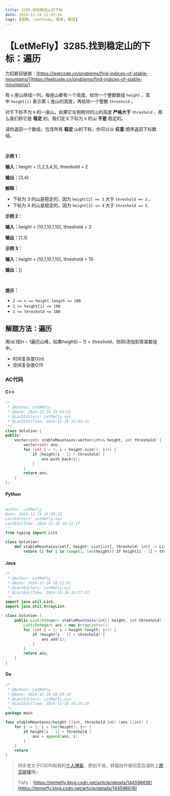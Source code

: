 ```yaml
---
title: 3285.找到稳定山的下标
date: 2024-12-19 22:43:34
tags: [题解, LeetCode, 简单, 数组]
---
```


# 【LetMeFly】3285.找到稳定山的下标：遍历

力扣题目链接：[https://leetcode.cn/problems/find-indices-of-stable-mountains/](https://leetcode.cn/problems/find-indices-of-stable-mountains/)

<p>有&nbsp;<code>n</code>&nbsp;座山排成一列，每座山都有一个高度。给你一个整数数组&nbsp;<code>height</code>&nbsp;，其中&nbsp;<code>height[i]</code>&nbsp;表示第 <code>i</code>&nbsp;座山的高度，再给你一个整数&nbsp;<code>threshold</code>&nbsp;。</p>

<p>对于下标不为 <code>0</code>&nbsp;的一座山，如果它左侧相邻的山的高度 <strong>严格</strong><strong>大于</strong>&nbsp;<code>threshold</code>&nbsp;，那么我们称它是 <strong>稳定</strong>&nbsp;的。我们定义下标为 <code>0</code>&nbsp;的山 <strong>不是</strong>&nbsp;稳定的。</p>

<p>请你返回一个数组，包含所有 <strong>稳定</strong>&nbsp;山的下标，你可以以 <strong>任意</strong>&nbsp;顺序返回下标数组。</p>

<p>&nbsp;</p>

<p><strong class="example">示例 1：</strong></p>

<div class="example-block">
<p><span class="example-io"><b>输入：</b>height = [1,2,3,4,5], threshold = 2</span></p>

<p><span class="example-io"><b>输出：</b>[3,4]</span></p>

<p><strong>解释：</strong></p>

<ul>
	<li>下标为 3 的山是稳定的，因为&nbsp;<code>height[2] == 3</code>&nbsp;大于&nbsp;<code>threshold == 2</code>&nbsp;。</li>
	<li>下标为 4 的山是稳定的，因为&nbsp;<code>height[3] == 4</code> 大于 <code>threshold == 2</code>.</li>
</ul>
</div>

<p><strong class="example">示例 2：</strong></p>

<div class="example-block">
<p><span class="example-io"><b>输入：</b>height = [10,1,10,1,10], threshold = 3</span></p>

<p><span class="example-io"><b>输出：</b>[1,3]</span></p>
</div>

<p><strong class="example">示例 3：</strong></p>

<div class="example-block">
<p><span class="example-io"><b>输入：</b>height = [10,1,10,1,10], threshold = 10</span></p>

<p><span class="example-io"><b>输出：</b>[]</span></p>
</div>

<p>&nbsp;</p>

<p><strong>提示：</strong></p>

<ul>
	<li><code>2 &lt;= n == height.length &lt;= 100</code></li>
	<li><code>1 &lt;= height[i] &lt;= 100</code></li>
	<li><code>1 &lt;= threshold &lt;= 100</code></li>
</ul>


    
## 解题方法：遍历

用$i$从$1$到$n-1$遍历山峰，如果$height[i - 1] \gt threshold$，则将$i$添加到答案数组中。

+ 时间复杂度$O(n)$
+ 空间复杂度$O(1)$

### AC代码

#### C++

```cpp
/*
 * @Author: LetMeFly
 * @Date: 2024-12-19 15:53:21
 * @LastEditors: LetMeFly.xyz
 * @LastEditTime: 2024-12-19 15:53:31
 */
class Solution {
public:
    vector<int> stableMountains(vector<int>& height, int threshold) {
        vector<int> ans;
        for (int i = 1; i < height.size(); i++) {
            if (height[i - 1] > threshold) {
                ans.push_back(i);
            }
        }
        return ans;
    }
};
```

#### Python

```python
'''
Author: LetMeFly
Date: 2024-12-19 15:58:23
LastEditors: LetMeFly.xyz
LastEditTime: 2024-12-19 16:11:17
'''
from typing import List

class Solution:
    def stableMountains(self, height: List[int], threshold: int) -> List[int]:
        return [i for i in range(1, len(height)) if height[i - 1] > threshold]
```

#### Java

```java
/*
 * @Author: LetMeFly
 * @Date: 2024-12-19 16:12:01
 * @LastEditors: LetMeFly.xyz
 * @LastEditTime: 2024-12-19 16:27:42
 */
import java.util.List;
import java.util.ArrayList;

class Solution {
    public List<Integer> stableMountains(int[] height, int threshold) {
        List<Integer> ans = new ArrayList<>();
        for (int i = 1; i < height.length; i++) {
            if (height[i - 1] > threshold) {
                ans.add(i);
            }
        }
        return ans;
    }
}
```

#### Go

```go
/*
 * @Author: LetMeFly
 * @Date: 2024-12-19 16:29:10
 * @LastEditors: LetMeFly.xyz
 * @LastEditTime: 2024-12-19 16:29:28
 */
package main

func stableMountains(height []int, threshold int) (ans []int) {
    for i := 1; i < len(height); i++ {
        if height[i - 1] > threshold {
            ans = append(ans, i)
        }
    }
    return
}
```

> 同步发文于CSDN和我的[个人博客](https://blog.letmefly.xyz/)，原创不易，转载经作者同意后请附上[原文链接](https://blog.letmefly.xyz/2024/12/19/LeetCode%203285.%E6%89%BE%E5%88%B0%E7%A8%B3%E5%AE%9A%E5%B1%B1%E7%9A%84%E4%B8%8B%E6%A0%87/)哦~
>
> Tisfy：[https://letmefly.blog.csdn.net/article/details/144596618](https://letmefly.blog.csdn.net/article/details/144596618)
